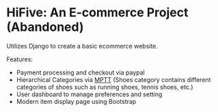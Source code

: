 # HiFive: An E-commerce Project (Abandoned)

Utilizes Django to create a basic ecommerce website.

Features:
- Payment processing and checkout via paypal
- Hierarchical Categories via [MPTT](https://django-mptt.readthedocs.io/en/latest/overview.html#what-is-modified-preorder-tree-traversal) (Shoes category contains different categories of shoes such as running shoes, tennis shoes, etc.)
- User dashboard to manage preferences and setting
- Modern item display page using Bootstrap
